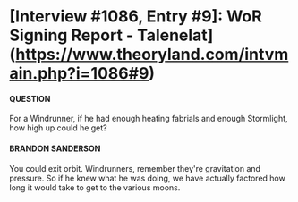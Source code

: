 # [Interview #1086, Entry #9]: WoR Signing Report - Talenelat](https://www.theoryland.com/intvmain.php?i=1086#9)

#### QUESTION

For a Windrunner, if he had enough heating fabrials and enough Stormlight, how high up could he get?

#### BRANDON SANDERSON

You could exit orbit. Windrunners, remember they're gravitation and pressure. So if he knew what he was doing, we have actually factored how long it would take to get to the various moons.

